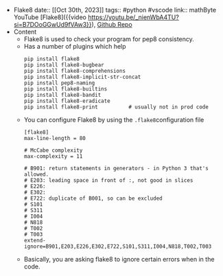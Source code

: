 - Flake8
  date:: [[Oct 30th, 2023]]
  tags:: #python #vscode
  link::  mathByte YouTube [Flake8]({{video https://youtu.be/_nienWbA4TU?si=B7DOoGGwUd9fVAw3}}),  [Github Repo](https://github.com/fbaptiste/python-blog/tree/main/2022/10%20-%20October/flake8)
- Content
	- Flake8 is used to check your program for pep8 consistency.
	- Has a number of plugins which help
	  ```
	  pip install flake8
	  pip install flake8-bugbear
	  pip install flake8-comprehensions
	  pip install flake8-implicit-str-concat
	  pip install pep8-naming
	  pip install flake8-builtins
	  pip install flake8-bandit
	  pip install flake8-eradicate
	  pip install flake8-print			# usually not in prod code
	  ```
	- You can configure Flake8 by using the `.flake8`configuration file
	  ```
	  [flake8]
	  max-line-length = 80
	  
	  # McCabe complexity
	  max-complexity = 11
	  
	  # B901: return statements in generators - in Python 3 that's allowed.
	  # E203: leading space in front of :, not good in slices
	  # E226:
	  # E302:
	  # E722: duplicate of B001, so can be excluded
	  # S101
	  # S311
	  # I004
	  # N818
	  # T002
	  # T003
	  extend-ignore=B901,E203,E226,E302,E722,S101,S311,I004,N818,T002,T003
	  ```
	- Basically, you are asking flake8 to ignore certain errors when in the code.